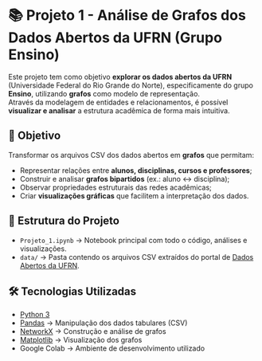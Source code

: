 # 📚 Projeto 1 - Análise de Grafos dos Dados Abertos da UFRN (Grupo Ensino)

Este projeto tem como objetivo **explorar os dados abertos da UFRN** (Universidade Federal do Rio Grande do Norte), especificamente do grupo **Ensino**, utilizando **grafos** como modelo de representação.  
Através da modelagem de entidades e relacionamentos, é possível **visualizar e analisar** a estrutura acadêmica de forma mais intuitiva.

## 🚀 Objetivo

Transformar os arquivos CSV dos dados abertos em **grafos** que permitam:
- Representar relações entre **alunos, disciplinas, cursos e professores**;
- Construir e analisar **grafos bipartidos** (ex.: aluno ↔ disciplina);
- Observar propriedades estruturais das redes acadêmicas;
- Criar **visualizações gráficas** que facilitem a interpretação dos dados.

## 📂 Estrutura do Projeto

- `Projeto_1.ipynb` → Notebook principal com todo o código, análises e visualizações.
- `data/` → Pasta contendo os arquivos CSV extraídos do portal de [Dados Abertos da UFRN](https://dados.ufrn.br/).

## 🛠️ Tecnologias Utilizadas

- [Python 3](https://www.python.org/)
- [Pandas](https://pandas.pydata.org/) → Manipulação dos dados tabulares (CSV)
- [NetworkX](https://networkx.org/) → Construção e análise de grafos
- [Matplotlib](https://matplotlib.org/) → Visualização dos grafos
- Google Colab → Ambiente de desenvolvimento utilizado
